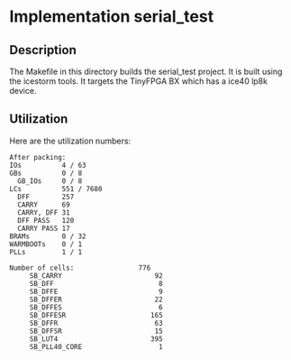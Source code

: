 # Implementation serial_test

## Description

The Makefile in this directory builds the serial_test project.
It is built using the icestorm tools.
It targets the TinyFPGA BX which has a
ice40 lp8k device.

## Utilization

Here are the utilization numbers:

```
After packing:
IOs          4 / 63
GBs          0 / 8
  GB_IOs     0 / 8
LCs          551 / 7680
  DFF        257
  CARRY      69
  CARRY, DFF 31
  DFF PASS   120
  CARRY PASS 17
BRAMs        0 / 32
WARMBOOTs    0 / 1
PLLs         1 / 1
```

```
Number of cells:                776
     SB_CARRY                       92
     SB_DFF                          8
     SB_DFFE                         9
     SB_DFFER                       22
     SB_DFFES                        6
     SB_DFFESR                     165
     SB_DFFR                        63
     SB_DFFSR                       15
     SB_LUT4                       395
     SB_PLL40_CORE                   1
```
